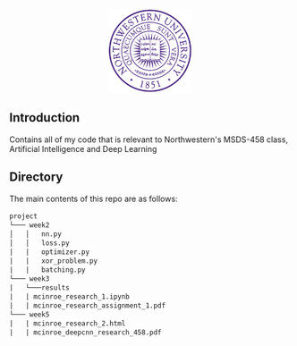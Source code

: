 <p align="center">
  <img width="150" src="media/nu_logo.png">
  </a>
</p>

## Introduction
Contains all of my code that is relevant to Northwestern's MSDS-458 class, Artificial Intelligence and Deep Learning

## Directory
The main contents of this repo are as follows:
```
project
└─── week2
│   │   nn.py 
│   │   loss.py
|   |   optimizer.py
|   |   xor_problem.py
|   |   batching.py
└─── week3
|   └───results
|   | mcinroe_research_1.ipynb 
|   | mcinroe_research_assignment_1.pdf
└─── week5
|   | mcinroe_research_2.html
|   | mcinroe_deepcnn_research_458.pdf